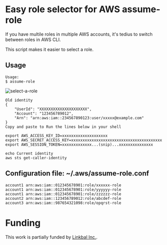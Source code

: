 # Easy role selector for AWS assume-role

If you have multile roles in multiple AWS accounts,
it's tedius to switch between roles in AWS CLI.

This script makes it easier to select a role.

## Usage
```
Usage:
$ assume-role 
```

![select-a-role](https://user-images.githubusercontent.com/193891/183918204-d94de389-09cd-4ee2-aeb0-86f779ffcb78.png)

```
Old identity
{
    "UserId": "XXXXXXXXXXXXXXXXXXXXX",
    "Account": "123456789012",
    "Arn": "arn:aws:iam::234567890123:user/xxxxx@example.com"
}
Copy and paste to Run the lines below in your shell

export AWS_ACCESS_KEY_ID=xxxxxxxxxxxxxxxxxxxx
export AWS_SECRET_ACCESS_KEY=xxxxxxxxxxxxxxxxxxxxxxxxxxxxxxxxxxxxxxxx
export AWS_SESSION_TOKEN=xxxxxxxxxxxxx...(snip)...xxxxxxxxxxxxxxx

echo Current identity
aws sts get-caller-identity
```


## Configuration file: ~/.aws/assume-role.conf
```
account1 arn:aws:iam::012345678901:role/xxxxxx-role
account1 arn:aws:iam::012345678901:role/yyyyyy-role
account1 arn:aws:iam::012345678901:role/zzzzzz-role
account2 arn:aws:iam::123456789012:role/abcdef-role
account3 arn:aws:iam::987654321098:role/opqrst-role
```

# Funding
This work is partially funded by [Linkbal Inc.](https://linkbal.co.jp/).
